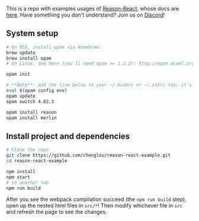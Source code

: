 This is a repo with examples usages of [Reason-React](https://github.com/reasonml/reason-react), whose docs are [here](https://github.com/reasonml/reason-react/blob/master/documentation.md).
Have something you don't understand? Join us on [Discord](https://discord.gg/reasonml)!

## System setup

```sh
# On OSX, install opam via Homebrew:
brew update
brew install opam
# On Linux, see here (you'll need opam >= 1.2.2): http://opam.ocaml.org/doc/Install.html

opam init

# **Note**: add the line below to your ~/.bashrc or ~/.zshrc too; it's needed at every shell startup
eval $(opam config env)
opam update
opam switch 4.02.3

opam install reason
opam install merlin
```

## Install project and dependencies

```sh
# Clone the repo
git clone https://github.com/chenglou/reason-react-example.git
cd reason-react-example

npm install
npm start
# in another tab
npm run build
```

After you see the webpack compilation succeed (the `npm run build` step), open up the nested html files in `src/*`! Then modify whichever file in `src` and refresh the page to see the changes.
